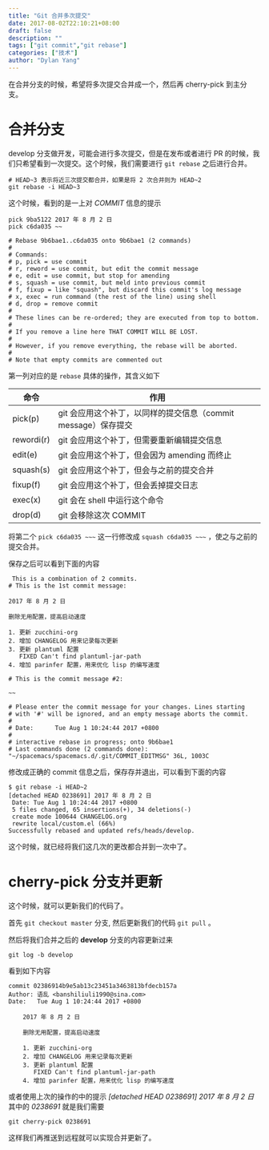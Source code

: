 ```yaml
---
title: "Git 合并多次提交"
date: 2017-08-02T22:10:21+08:00
draft: false
description: ""
tags: ["git commit","git rebase"]
categories: ["技术"]
author: "Dylan Yang"
---
```


在合并分支的时候，希望将多次提交合并成一个，然后再 cherry-pick 到主分支。
<!--more-->

# 合并分支

develop 分支做开发，可能会进行多次提交，但是在发布或者进行 PR 的时候，我们只希望看到一次提交。这个时候，我们需要进行 `git rebase` 之后进行合并。

``` shell
# HEAD~3 表示将近三次提交都合并，如果是将 2 次合并则为 HEAD~2
git rebase -i HEAD~3
```

这个时候，看到的是一上对 *COMMIT* 信息的提示

``` text
pick 9ba5122 2017 年 8 月 2 日
pick c6da035 ~~

# Rebase 9b6bae1..c6da035 onto 9b6bae1 (2 commands)
#
# Commands:
# p, pick = use commit
# r, reword = use commit, but edit the commit message
# e, edit = use commit, but stop for amending
# s, squash = use commit, but meld into previous commit
# f, fixup = like "squash", but discard this commit's log message
# x, exec = run command (the rest of the line) using shell
# d, drop = remove commit
#
# These lines can be re-ordered; they are executed from top to bottom.
#
# If you remove a line here THAT COMMIT WILL BE LOST.
#
# However, if you remove everything, the rebase will be aborted.
#
# Note that empty commits are commented out
```

第一列对应的是 `rebase` 具体的操作，其含义如下

| 命令          | 作用                                                           |
| ------------- | ------------------------------                                 |
| pick(p)       | git 会应用这个补丁，以同样的提交信息（commit message）保存提交 |
| rewordi(r)    | git 会应用这个补丁，但需要重新编辑提交信息                     |
| edit(e)       | git 会应用这个补丁，但会因为 amending 而终止                   |
| squash(s)     | git 会应用这个补丁，但会与之前的提交合并                       |
| fixup(f)      | git 会应用这个补丁，但会丢掉提交日志                           |
| exec(x)       | git 会在 shell 中运行这个命令                                  |
| drop(d)       | git 会移除这次 COMMIT                                          |

将第二个 `pick c6da035 ~~~` 这一行修改成 `squash c6da035 ~~~` ，使之与之前的提交合并。

保存之后可以看到下面的内容

``` text
 This is a combination of 2 commits.
# This is the 1st commit message:

2017 年 8 月 2 日

删除无用配置，提高启动速度

1. 更新 zucchini-org
2. 增加 CHANGELOG 用来记录每次更新
3. 更新 plantuml 配置
   FIXED Can't find plantuml-jar-path
4. 增加 parinfer 配置，用来优化 lisp 的编写速度

# This is the commit message #2:

~~

# Please enter the commit message for your changes. Lines starting
# with '#' will be ignored, and an empty message aborts the commit.
#
# Date:      Tue Aug 1 10:24:44 2017 +0800
#
# interactive rebase in progress; onto 9b6bae1
# Last commands done (2 commands done):
"~/spacemacs/spacemacs.d/.git/COMMIT_EDITMSG" 36L, 1003C

```

修改成正确的 commit 信息之后，保存存并退出，可以看到下面的内容

``` shell
$ git rebase -i HEAD~2
[detached HEAD 0238691] 2017 年 8 月 2 日
 Date: Tue Aug 1 10:24:44 2017 +0800
 5 files changed, 65 insertions(+), 34 deletions(-)
 create mode 100644 CHANGELOG.org
 rewrite local/custom.el (66%)
Successfully rebased and updated refs/heads/develop.
```

这个时候，就已经将我们这几次的更改都合并到一次中了。

# cherry-pick 分支并更新

这个时候，就可以更新我们的代码了。

首先 `git checkout master` 分支, 然后更新我们的代码 `git pull` 。

然后将我们合并之后的 **develop** 分支的内容更新过来

``` shell
git log -b develop
```

看到如下内容

``` text
commit 02386914b9e5ab13c23451a3463813bfdecb157a
Author: 语乱 <banshiliuli1990@sina.com>
Date:   Tue Aug 1 10:24:44 2017 +0800

    2017 年 8 月 2 日

    删除无用配置，提高启动速度

    1. 更新 zucchini-org
    2. 增加 CHANGELOG 用来记录每次更新
    3. 更新 plantuml 配置
       FIXED Can't find plantuml-jar-path
    4. 增加 parinfer 配置，用来优化 lisp 的编写速度
```

或者使用上次的操作的中的提示 _[detached HEAD 0238691] 2017 年 8 月 2 日_
其中的 *0238691* 就是我们需要

``` shell
git cherry-pick 0238691
```

这样我们再推送到远程就可以实现合并更新了。
